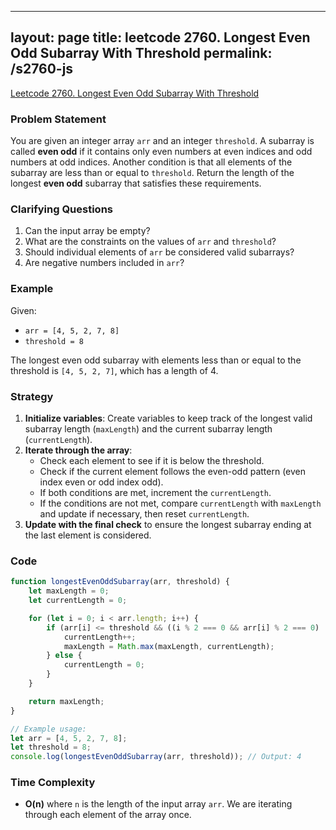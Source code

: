 
---
layout: page
title: leetcode 2760. Longest Even Odd Subarray With Threshold
permalink: /s2760-js
---
[Leetcode 2760. Longest Even Odd Subarray With Threshold](https://algoadvance.github.io/algoadvance/l2760)
### Problem Statement
You are given an integer array `arr` and an integer `threshold`. A subarray is called **even odd** if it contains only even numbers at even indices and odd numbers at odd indices. Another condition is that all elements of the subarray are less than or equal to `threshold`. Return the length of the longest **even odd** subarray that satisfies these requirements.

### Clarifying Questions
1. Can the input array be empty?
2. What are the constraints on the values of `arr` and `threshold`?
3. Should individual elements of `arr` be considered valid subarrays?
4. Are negative numbers included in `arr`?

### Example
Given:
- `arr = [4, 5, 2, 7, 8]`
- `threshold = 8`

The longest even odd subarray with elements less than or equal to the threshold is `[4, 5, 2, 7]`, which has a length of 4.

### Strategy
1. **Initialize variables**: Create variables to keep track of the longest valid subarray length (`maxLength`) and the current subarray length (`currentLength`).
2. **Iterate through the array**:
    - Check each element to see if it is below the threshold.
    - Check if the current element follows the even-odd pattern (even index even or odd index odd).
    - If both conditions are met, increment the `currentLength`.
    - If the conditions are not met, compare `currentLength` with `maxLength` and update if necessary, then reset `currentLength`.
3. **Update with the final check** to ensure the longest subarray ending at the last element is considered.

### Code
```javascript
function longestEvenOddSubarray(arr, threshold) {
    let maxLength = 0;
    let currentLength = 0;

    for (let i = 0; i < arr.length; i++) {
        if (arr[i] <= threshold && ((i % 2 === 0 && arr[i] % 2 === 0) || (i % 2 !== 0 && arr[i] % 2 !== 0))) {
            currentLength++;
            maxLength = Math.max(maxLength, currentLength);
        } else {
            currentLength = 0;
        }
    }

    return maxLength;
}

// Example usage:
let arr = [4, 5, 2, 7, 8];
let threshold = 8;
console.log(longestEvenOddSubarray(arr, threshold)); // Output: 4
```

### Time Complexity
- **O(n)** where `n` is the length of the input array `arr`. We are iterating through each element of the array once.
